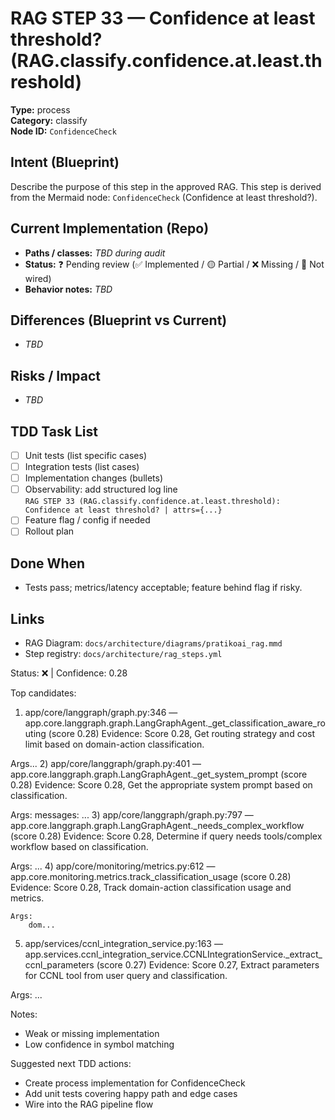# RAG STEP 33 — Confidence at least threshold? (RAG.classify.confidence.at.least.threshold)

**Type:** process  
**Category:** classify  
**Node ID:** `ConfidenceCheck`

## Intent (Blueprint)
Describe the purpose of this step in the approved RAG. This step is derived from the Mermaid node: `ConfidenceCheck` (Confidence at least threshold?).

## Current Implementation (Repo)
- **Paths / classes:** _TBD during audit_
- **Status:** ❓ Pending review (✅ Implemented / 🟡 Partial / ❌ Missing / 🔌 Not wired)
- **Behavior notes:** _TBD_

## Differences (Blueprint vs Current)
- _TBD_

## Risks / Impact
- _TBD_

## TDD Task List
- [ ] Unit tests (list specific cases)
- [ ] Integration tests (list cases)
- [ ] Implementation changes (bullets)
- [ ] Observability: add structured log line  
  `RAG STEP 33 (RAG.classify.confidence.at.least.threshold): Confidence at least threshold? | attrs={...}`
- [ ] Feature flag / config if needed
- [ ] Rollout plan

## Done When
- Tests pass; metrics/latency acceptable; feature behind flag if risky.

## Links
- RAG Diagram: `docs/architecture/diagrams/pratikoai_rag.mmd`
- Step registry: `docs/architecture/rag_steps.yml`


<!-- AUTO-AUDIT:BEGIN -->
Status: ❌  |  Confidence: 0.28

Top candidates:
1) app/core/langgraph/graph.py:346 — app.core.langgraph.graph.LangGraphAgent._get_classification_aware_routing (score 0.28)
   Evidence: Score 0.28, Get routing strategy and cost limit based on domain-action classification.

Args...
2) app/core/langgraph/graph.py:401 — app.core.langgraph.graph.LangGraphAgent._get_system_prompt (score 0.28)
   Evidence: Score 0.28, Get the appropriate system prompt based on classification.

Args:
    messages: ...
3) app/core/langgraph/graph.py:797 — app.core.langgraph.graph.LangGraphAgent._needs_complex_workflow (score 0.28)
   Evidence: Score 0.28, Determine if query needs tools/complex workflow based on classification.

Args:
...
4) app/core/monitoring/metrics.py:612 — app.core.monitoring.metrics.track_classification_usage (score 0.28)
   Evidence: Score 0.28, Track domain-action classification usage and metrics.
    
    Args:
        dom...
5) app/services/ccnl_integration_service.py:163 — app.services.ccnl_integration_service.CCNLIntegrationService._extract_ccnl_parameters (score 0.27)
   Evidence: Score 0.27, Extract parameters for CCNL tool from user query and classification.

Args:
    ...

Notes:
- Weak or missing implementation
- Low confidence in symbol matching

Suggested next TDD actions:
- Create process implementation for ConfidenceCheck
- Add unit tests covering happy path and edge cases
- Wire into the RAG pipeline flow
<!-- AUTO-AUDIT:END -->
